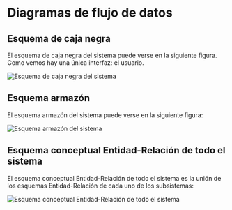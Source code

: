 # Diagramas de flujo de datos

## Esquema de caja negra

El esquema de caja negra del sistema puede verse en la siguiente figura.
Como vemos hay una única interfaz: el usuario.

![Esquema de caja negra del sistema](Diagramas/CajaNegra.png)

## Esquema armazón

El esquema armazón del sistema puede verse en la siguiente figura:

![Esquema armazón del sistema](Diagramas/Armazon.png)

## Esquema conceptual Entidad-Relación de todo el sistema

El esquema conceptual Entidad-Relación de todo el sistema es la unión de los esquemas Entidad-Relación de cada uno de los subsistemas:

![Esquema conceptual Entidad-Relación de todo el sistema](Diagramas/ER-Completo.png) 
